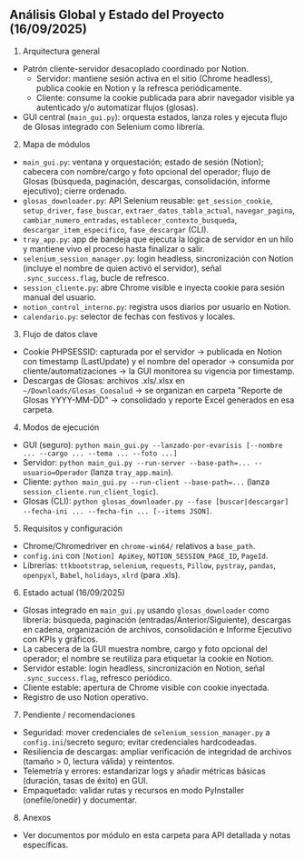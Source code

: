 ## Análisis Global y Estado del Proyecto (16/09/2025)

1) Arquitectura general

- Patrón cliente-servidor desacoplado coordinado por Notion.
  - Servidor: mantiene sesión activa en el sitio (Chrome headless), publica cookie en Notion y la refresca periódicamente.
  - Cliente: consume la cookie publicada para abrir navegador visible ya autenticado y/o automatizar flujos (glosas).
- GUI central (`main_gui.py`): orquesta estados, lanza roles y ejecuta flujo de Glosas integrado con Selenium como librería.

2) Mapa de módulos

- `main_gui.py`: ventana y orquestación; estado de sesión (Notion); cabecera con nombre/cargo y foto opcional del operador; flujo de Glosas (búsqueda, paginación, descargas, consolidación, informe ejecutivo); cierre ordenado.
- `glosas_downloader.py`: API Selenium reusable: `get_session_cookie`, `setup_driver`, `fase_buscar`, `extraer_datos_tabla_actual`, `navegar_pagina`, `cambiar_numero_entradas`, `establecer_contexto_busqueda`, `descargar_item_especifico`, `fase_descargar` (CLI).
- `tray_app.py`: app de bandeja que ejecuta la lógica de servidor en un hilo y mantiene vivo el proceso hasta finalizar o salir.
- `selenium_session_manager.py`: login headless, sincronización con Notion (incluye el nombre de quien activó el servidor), señal `.sync_success.flag`, bucle de refresco.
- `session_cliente.py`: abre Chrome visible e inyecta cookie para sesión manual del usuario.
- `notion_control_interno.py`: registra usos diarios por usuario en Notion.
- `calendario.py`: selector de fechas con festivos y locales.

3) Flujo de datos clave

- Cookie PHPSESSID: capturada por el servidor → publicada en Notion con timestamp (LastUpdate) y el nombre del operador → consumida por cliente/automatizaciones → la GUI monitorea su vigencia por timestamp.
- Descargas de Glosas: archivos .xls/.xlsx en `~/Downloads/Glosas_Coosalud` → se organizan en carpeta "Reporte de Glosas YYYY-MM-DD" → consolidado y reporte Excel generados en esa carpeta.

4) Modos de ejecución

- GUI (seguro): `python main_gui.py --lanzado-por-evarisis [--nombre ... --cargo ... --tema ... --foto ...]`
- Servidor: `python main_gui.py --run-server --base-path=... --usuario=Operador` (lanza `tray_app.main`).
- Cliente: `python main_gui.py --run-client --base-path=...` (lanza `session_cliente.run_client_logic`).
- Glosas (CLI): `python glosas_downloader.py --fase [buscar|descargar] --fecha-ini ... --fecha-fin ... [--items JSON]`.

5) Requisitos y configuración

- Chrome/Chromedriver en `chrome-win64/` relativos a `base_path`.
- `config.ini` con `[Notion] ApiKey`, `NOTION_SESSION_PAGE_ID`, `PageId`.
- Librerías: `ttkbootstrap`, `selenium`, `requests`, `Pillow`, `pystray`, `pandas`, `openpyxl`, `Babel`, `holidays`, `xlrd` (para .xls).

6) Estado actual (16/09/2025)

- Glosas integrado en `main_gui.py` usando `glosas_downloader` como librería: búsqueda, paginación (entradas/Anterior/Siguiente), descargas en cadena, organización de archivos, consolidación e Informe Ejecutivo con KPIs y gráficos.
- La cabecera de la GUI muestra nombre, cargo y foto opcional del operador; el nombre se reutiliza para etiquetar la cookie en Notion.
- Servidor estable: login headless, sincronización en Notion, señal `.sync_success.flag`, refresco periódico.
- Cliente estable: apertura de Chrome visible con cookie inyectada.
- Registro de uso Notion operativo.

7) Pendiente / recomendaciones

- Seguridad: mover credenciales de `selenium_session_manager.py` a `config.ini`/secreto seguro; evitar credenciales hardcodeadas.
- Resiliencia de descargas: ampliar verificación de integridad de archivos (tamaño > 0, lectura válida) y reintentos.
- Telemetría y errores: estandarizar logs y añadir métricas básicas (duración, tasas de éxito) en GUI.
- Empaquetado: validar rutas y recursos en modo PyInstaller (onefile/onedir) y documentar.

8) Anexos

- Ver documentos por módulo en esta carpeta para API detallada y notas específicas.

